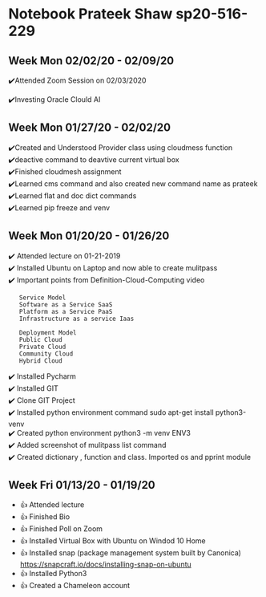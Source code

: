 # Notebook Prateek Shaw sp20-516-229

## Week Mon 02/02/20 - 02/09/20

:heavy_check_mark:Attended Zoom Session on 02/03/2020

:heavy_check_mark:Investing Oracle Clould AI

## Week Mon 01/27/20 - 02/02/20

:heavy_check_mark:Created and Understood Provider class using cloudmess function  
:heavy_check_mark:deactive command to deavtive current virtual box  
:heavy_check_mark:Finished cloudmesh assignment  
:heavy_check_mark:Learned cms command and also created new command name as prateek  
:heavy_check_mark:Learned flat and doc dict commands  
:heavy_check_mark:Learned pip freeze and venv



## Week Mon 01/20/20 - 01/26/20

:heavy_check_mark: Attended lecture on 01-21-2019  
:heavy_check_mark: Installed Ubuntu on Laptop and now able to create mulitpass  
:heavy_check_mark: Important points from Definition-Cloud-Computing video  

       Service Model 
       Software as a Service SaaS
       Platform as a Service PaaS
       Infrastructure as a service Iaas 
       
       Deployment Model
       Public Cloud
       Private Cloud
       Community Cloud
       Hybrid Cloud
       

:heavy_check_mark: Installed Pycharm  
:heavy_check_mark: Installed GIT   
:heavy_check_mark: Clone GIT Project  
:heavy_check_mark: Installed python environment command sudo apt-get install python3-venv  
:heavy_check_mark: Created python environment python3 -m venv ENV3  
:heavy_check_mark: Added screenshot of mulitpass list command    
:heavy_check_mark: Created dictionary , function and class. Imported os and pprint module  


## Week Fri 01/13/20 - 01/19/20

* :+1: Attended lecture
* :+1: Finished Bio
* :+1: Finished Poll on Zoom
* :+1: Installed Virtual Box with Ubuntu on Windod 10 Home
* :+1: Installed snap (package management system built by Canonica) https://snapcraft.io/docs/installing-snap-on-ubuntu
* :+1: Installed Python3
* :+1: Created a Chameleon account

